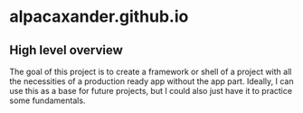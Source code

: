 # alpacaxander.github.io

## High level overview
The goal of this project is to create a framework or shell of a project with all the necessities of a production ready app without the app part. Ideally, I can use this as a base for future projects, but I could also just have it to practice some fundamentals.
